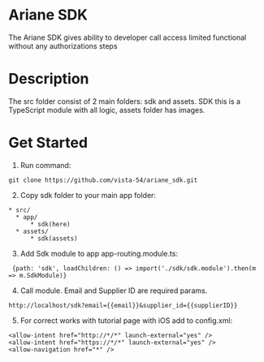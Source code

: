 # Ariane SDK
The Ariane SDK gives ability to developer call access limited functional without any authorizations steps
# Description
The src folder consist of 2 main folders: sdk and assets.
SDK this is a TypeScript module with all logic, assets folder has images.
# Get Started
1. Run command:
```
git clone https://github.com/vista-54/ariane_sdk.git
```
2. Copy sdk folder to your main app folder:
```
* src/
  * app/
      * sdk(here)
  * assets/
      * sdk(assets)
```
3. Add Sdk module to app app-routing.module.ts:

``` {path: 'sdk', loadChildren: () => import('./sdk/sdk.module').then(m => m.SdkModule)}```

4. Call module. Email and Supplier ID are required params.

```http://localhost/sdk?email={{email}}&supplier_id={{supplierID}}```

5. For correct works with tutorial page with iOS add to config.xml:
 ```
 <allow-intent href="http://*/*" launch-external="yes" />
 <allow-intent href="https://*/*" launch-external="yes" />
 <allow-navigation href="*" />
   ```
